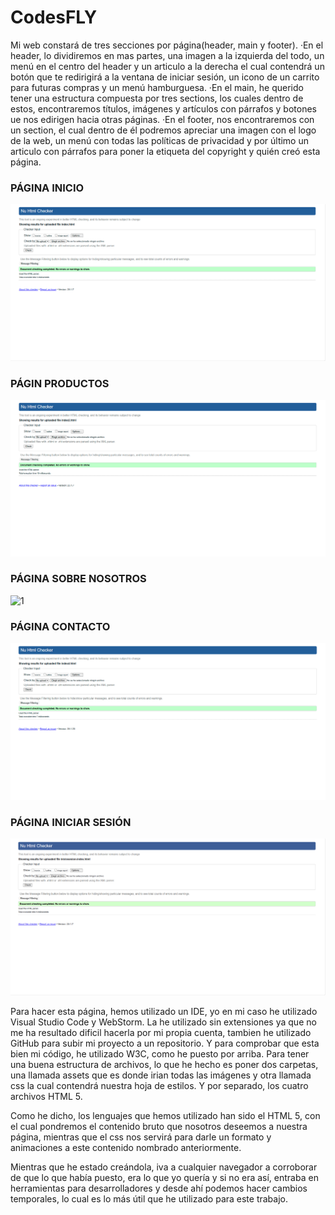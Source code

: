 # CodesFLY
Mi web constará de tres secciones por página(header, main y footer).
·En el header, lo dividiremos en mas partes, una imagen a la izquierda del todo, un menú en el centro del header y un articulo a la derecha el cual contendrá un botón que te redirigirá a la ventana de iniciar sesión, un icono de un carrito para futuras compras y un menú hamburguesa.
·En el main, he querido tener una estructura compuesta por tres sections, los cuales dentro de estos, encontraremos títulos, imágenes y artículos con párrafos y botones ue nos edirigen hacia otras páginas.
·En el footer, nos encontraremos con un section, el cual dentro de él podremos apreciar una imagen con el logo de la web, un menú con todas las políticas de privacidad y por último un articulo con párrafos para poner la etiqueta del copyright y quién creó esta página.

### PÁGINA INICIO
![1](/imagenes/inicio.png)
### PÁGIN PRODUCTOS
![1](/imagenes/productos.png)
### PÁGINA SOBRE NOSOTROS
![1](/imagenes/sobren-osotros.png)
### PÁGINA CONTACTO
![1](/imagenes/contacto.png)
### PÁGINA INICIAR SESIÓN
![1](/imagenes/inicio-sesion.png)

Para hacer esta página, hemos utilizado un IDE, yo en mi caso he utilizado Visual Studio Code y WebStorm. La he utilizado sin extensiones ya que no me ha resultado dificil hacerla por mi propia cuenta, tambien he utilizado GitHub para subir mi proyecto a un repositorio. Y para comprobar que esta bien mi código, he utilizado W3C, como he puesto por arriba.
Para tener una buena estructura de archivos, lo que he hecho es poner dos carpetas, una llamada assets que es donde irian todas las imágenes y otra llamada css la cual contendrá nuestra hoja de estilos.
Y por separado, los cuatro archivos HTML 5.

Como he dicho, los lenguajes que hemos utilizado han sido el HTML 5, con el cual pondremos el contenido bruto que nosotros deseemos a nuestra página, mientras que el css nos servirá para darle un formato y animaciones a este contenido nombrado anteriormente.

Mientras que he estado creándola, iva a cualquier navegador a corroborar de que lo que había puesto, era lo que yo quería y si no era así, entraba en herramientas para desarrolladores y desde ahí podemos hacer cambios temporales, lo cual es lo más útil que he utilizado para este trabajo.

